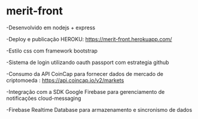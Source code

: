 # merit-front

-Desenvolvido em nodejs + express

-Deploy e publicação HEROKU: https://merit-front.herokuapp.com/

-Estilo css com framework bootstrap

-Sistema de login utilizando oauth passport com estrategia github

-Consumo da API CoinCap para fornecer dados de mercado de criptomoeda : https://api.coincap.io/v2/markets

-Integração com a SDK Google Firebase para gerenciamento de notificações cloud-messaging

-Firebase Realtime Database para armazenamento e sincronismo de dados
